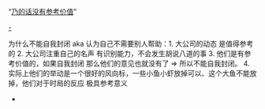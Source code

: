
“[乃的话没有参考价值](#当遇到有一个人在瞎BB又说人人都有发言自由时，诚然每个人都有发言自由，可是不是每个人的话都(对我)有参考价值)”

[-](http://github.com/7900ms/theater_deserted/blob/master/ACDSee的故事.md)

为什么不能自我封闭 aka 认为自己不需要别人帮助：1. 大公司的动态 是值得参考的 2. 大公司注重自己的名声 有识别能力，不会发生胡说八道的事 3. 他们是有参考价值的，如果自我封闭 那么他们的意见也就没有了 => 所以不能自我封闭。 4. 实际上他们的举动是一个很好的风向标，一些小鱼小虾放掉可以、这个大鱼不能放掉，他们对于时局的反应 极具参考意义

-
